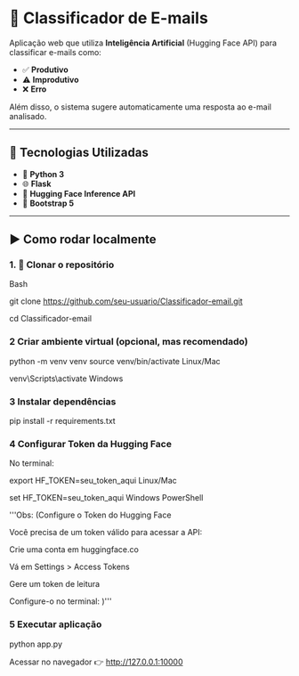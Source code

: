 # 📧 Classificador de E-mails  

Aplicação web que utiliza **Inteligência Artificial** (Hugging Face API) para classificar e-mails como:  

- ✅ **Produtivo**  
- ⚠️ **Improdutivo**  
- ❌ **Erro**  

Além disso, o sistema sugere automaticamente uma resposta ao e-mail analisado.  

---

## 🚀 Tecnologias Utilizadas
- 🐍 **Python 3**  
- 🌐 **Flask**  
- 🤗 **Hugging Face Inference API**  
- 🎨 **Bootstrap 5**  

---

## ▶️ Como rodar localmente  

### 1. 📂 Clonar o repositório

Bash

git clone https://github.com/seu-usuario/Classificador-email.git

cd Classificador-email

### 2 Criar ambiente virtual (opcional, mas recomendado)

python -m venv venv
source venv/bin/activate     Linux/Mac

venv\Scripts\activate        Windows


### 3 Instalar dependências

pip install -r requirements.txt


### 4 Configurar Token da Hugging Face
No terminal:

export HF_TOKEN=seu_token_aqui       Linux/Mac

set HF_TOKEN=seu_token_aqui          Windows PowerShell

'''Obs: (Configure o Token do Hugging Face

Você precisa de um token válido para acessar a API:

Crie uma conta em huggingface.co

Vá em Settings > Access Tokens

Gere um token de leitura

Configure-o no terminal: )'''

### 5 Executar aplicação

python app.py


Acessar no navegador
👉 http://127.0.0.1:10000
